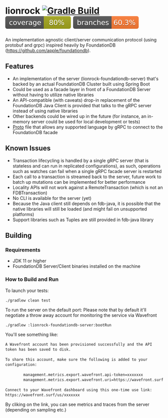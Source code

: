 # lionrock [![Gradle Build](https://github.com/panghy/lionrock/actions/workflows/gradle.yml/badge.svg)](https://github.com/panghy/lionrock/actions/workflows/gradle.yml) [![Code Coverage](https://raw.githubusercontent.com/panghy/lionrock/master/.github/badges/jacoco.svg)](https://raw.githubusercontent.com/panghy/lionrock/master/.github/badges/jacoco.svg) [![Branch Coverage](https://raw.githubusercontent.com/panghy/lionrock/master/.github/badges/branches.svg)](https://raw.githubusercontent.com/panghy/lionrock/master/.github/badges/branches.svg)

An implementation agnostic client/server communication protocol (using protobuf and grpc) inspired heavily by
FoundationDB (https://github.com/apple/foundationdb).

## Features

* An implementation of the server (lionrock-foundationdb-server) that's backed by an actual FoundationDB Cluster built
  using Spring Boot
* Could be used as a facade layer in front of a FoundationDB Server without having to utilize native libraries
* An API-compatible (with caveats) drop-in replacement of the FoundationDB Java Client is provided that talks to the
  gRPC server instead of using native libraries
* Other backends could be wired up in the future (for instance, an in-memory server could be used for local development
  or tests)
* [Proto](https://github.com/panghy/lionrock/blob/master/proto/lionrock.proto) file that allows any supported language
  by gRPC to connect to the FoundationDB facade

## Known Issues

* Transaction lifecycling is handled by a single gRPC server (that is stateless and can run in replicated
  configurations), as such, operations such as watches can fail when a single gRPC facade server is restarted
* Each call to a transaction is streamed back to the server, future work to batch up mutations can be implemented for
  better performance
* Locality APIs will not work against a RemoteTransaction (which is not an FDBTransaction)
* No CLI is available for the server (yet)
* Because the Java client still depends on fdb-java, it is possible that the native libraries will still be loaded (and
  might fail on unsupported platforms)
* Support libraries such as Tuples are still provided in fdb-java library

## Building

### Requirements

* JDK 11 or higher
* FoundationDB Server/Client binaries installed on the machine

### How to Build and Run

To launch your tests:

```
./gradlew clean test
```

To run the server on the default port:
Please note that by default it'll negotiate a throw away account for monitoring the service via Wavefront

```
./gradlew :lionrock-foundationdb-server:bootRun
```

You'll see something like:

```
A Wavefront account has been provisioned successfully and the API token has been saved to disk.

To share this account, make sure the following is added to your configuration:

        management.metrics.export.wavefront.api-token=xxxxxxx
        management.metrics.export.wavefront.uri=https://wavefront.surf

Connect to your Wavefront dashboard using this one-time use link:
https://wavefront.surf/us/xxxxxxx
```

By cliking on the link, you can see metrics and traces from the server (depending on sampling etc.)